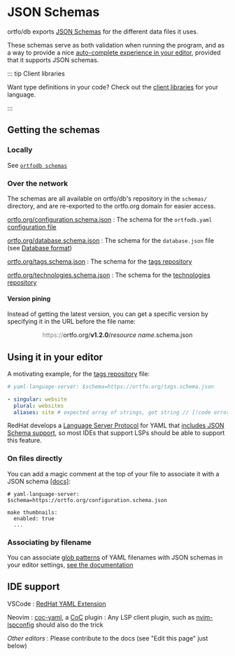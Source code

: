 # JSON Schemas

ortfo/db exports [JSON Schemas](https://json-schema.org/) for the different data files it uses.

These schemas serve as both validation when running the program, and as a way to provide a nice [auto-complete experience in your editor](#using-it-in-your-editor), provided that it supports JSON schemas.

::: tip Client libraries

Want type definitions in your code? Check out the [client libraries](/db/client-libraries.md) <Badge type=warning text=beta /> for your language.

:::

## Getting the schemas

### Locally

See [`ortfodb schemas`](/db/commands/schemas.md)

### Over the network

The schemas are all available on ortfo/db's repository in the `schemas/` directory, and are re-exported to the ortfo.org domain for easier access.

[ortfo.org/configuration.schema.json](https://ortfo.org/configuration.schema.json)
: The schema for the `ortfodb.yaml` [configuration file](/db/configuration.md)

[ortfo.org/database.schema.json](https://ortfo.org/database.schema.json)
: The schema for the `database.json` file (see [Database format](/db/database-format.md))

[ortfo.org/tags.schema.json](https://ortfo.org/tags.schema.json)
: The schema for the [tags repository](/db/tags.md)

[ortfo.org/technologies.schema.json](https://ortfo.org/technologies.schema.json)
: The schema for the [technologies repository](/db/technologies.md)

#### Version pining

Instead of getting the latest version, you can get a specific version by specifying it in the URL before the file name:

<center style="margin-bottom: 2em">
<span style="color: gray">https://</span>ortfo.org/<strong><span style="color: var(--vp-c-brand-1)">v1.2.0</span></strong>/<em>resource name</em>.schema.json
</center>

## Using it in your editor

A motivating example, for the [tags repository](/db/tags.md) file:

```yaml
# yaml-language-server: $schema=https://ortfo.org/tags.schema.json

- singular: website
  plural: websites
  aliases: site # expected array of strings, got string // [!code error]
```

RedHat develops a [Language Server Protocol](https://microsoft.github.io/language-server-protocol/) for YAML that [includes JSON Schema support](https://github.com/redhat-developer/yaml-language-server?tab=readme-ov-file#language-server-settings), so most IDEs that support LSPs should be able to support this feature.

### On files directly

You can add a magic comment at the top of your file to associate it with a JSON schema [[docs]](https://github.com/redhat-developer/yaml-language-server?tab=readme-ov-file#using-inlined-schema):

```yaml{1}
# yaml-language-server: $schema=https://ortfo.org/configuration.schema.json

make thumbnails:
  enabled: true
  ...
```

### Associating by filename

You can associate [glob patterns](<https://en.wikipedia.org/wiki/Glob_(programming)>) of YAML filenames with JSON schemas in your editor settings, [see the documentation](https://github.com/redhat-developer/yaml-language-server?tab=readme-ov-file#associating-a-schema-to-a-glob-pattern-via-yamlschemas)

## IDE support

VSCode
: [RedHat YAML Extension](https://marketplace.visualstudio.com/items?itemName=redhat.vscode-yaml)

Neovim
: [coc-yaml](https://github.com/neoclide/coc-yaml), a [CoC](https://github.com/neoclide/coc.nvim) plugin
: Any LSP client plugin, such as [nvim-lspconfig](https://github.com/neovim/nvim-lspconfig) should also do the trick

_Other editors_
: Please contribute to the docs (see "Edit this page" just below)
